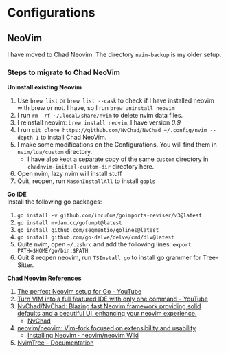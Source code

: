 # Configurations

## NeoVim

I have moved to Chad Neovim. The directory `nvim-backup` is my older setup.

### Steps to migrate to Chad NeoVim 

**Uninstall existing Neovim**  
1. Use `brew list` or `brew list --cask` to check if I have installed neovim with brew or not. I have, so I run `brew uninstall neovim`
2. I run `rm -rf ~/.local/share/nvim` to delete nvim data files.
3. I reinstall neovim: `brew install neovim`. I have version _0.9_
4. I run `git clone https://github.com/NvChad/NvChad ~/.config/nvim --depth 1` to install Chad NeoVim.
5. I make some modifications on the Configurations. You will find them in `nvim/lua/custom` directory.
    + I have also kept a separate copy of the same `custom` directory in `chadnvim-initial-custom-dir` directory here.
6. Open nvim, lazy nvim will install stuff
7. Quit, reopen, run `MasonInstallAll` to install `gopls`

**Go IDE**  
Install the following go packages:
1. `go install -v github.com/incu6us/goimports-reviser/v3@latest`
2. `go install mvdan.cc/gofumpt@latest`
3. `go install github.com/segmentio/golines@latest`
4. `go install github.com/go-delve/delve/cmd/dlv@latest`
5. Quite nvim, open `~/.zshrc` and add the following lines: `export PATH=$HOME/go/bin:$PATH`
6. Quit & reopen neovim, run `TSInstall go` to install go grammer for Tree-Sitter.

**Chad Neovim References**   
1. [The perfect Neovim setup for Go - YouTube](https://www.youtube.com/watch?v=i04sSQjd-qo)
2. [Turn VIM into a full featured IDE with only one command - YouTube](https://www.youtube.com/watch?v=Mtgo-nP_r8Y)
3. [NvChad/NvChad: Blazing fast Neovim framework providing solid defaults and a beautiful UI, enhancing your neovim experience.](https://github.com/NvChad/NvChad)
    + [NvChad](https://nvchad.com/docs/quickstart/install)
4. [neovim/neovim: Vim-fork focused on extensibility and usability](https://github.com/neovim/neovim)
    + [Installing Neovim · neovim/neovim Wiki](https://github.com/neovim/neovim/wiki/Installing-Neovim)
5. [NvimTree - Documentation](https://docs.rockylinux.org/books/nvchad/nvchad_ui/nvimtree/)

